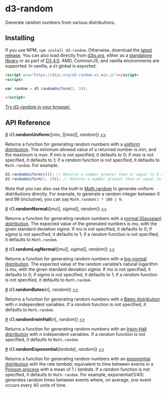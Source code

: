 # d3-random

Generate random numbers from various distributions.

## Installing

If you use NPM, `npm install d3-random`. Otherwise, download the [latest release](https://github.com/d3/d3-random/releases/latest). You can also load directly from [d3js.org](https://d3js.org), either as a [standalone library](https://d3js.org/d3-random.v1.min.js) or as part of [D3 4.0](https://github.com/d3/d3). AMD, CommonJS, and vanilla environments are supported. In vanilla, a `d3` global is exported:

```html
<script src="https://d3js.org/d3-random.v1.min.js"></script>
<script>

var random = d3.randomUniform(1, 10);

</script>
```

[Try d3-random in your browser.](https://runkit.com/npm/d3-random)

## API Reference

<a name="randomUniform" href="#randomUniform">#</a> d3.<b>randomUniform</b>([<i>min</i>, ][<i>max</i>][, <i>random</i>]) [<>](https://github.com/d3/d3-random/blob/master/src/uniform.js "Source")

Returns a function for generating random numbers with a [uniform distribution](https://en.wikipedia.org/wiki/Uniform_distribution_\(continuous\)). The minimum allowed value of a returned number is *min*, and the maximum is *max*. If *min* is not specified, it defaults to 0; if *max* is not specified, it defaults to 1; if a *random* function is not specified, it defaults to `Math.random`. For example:

```js
d3.randomUniform(6)(); // Returns a number greater than or equal to 0 and less than 6.
d3.randomUniform(1, 5)(); // Returns a number greater than or equal to 1 and less than 5.
```

Note that you can also use the built-in [Math.random](https://developer.mozilla.org/en-US/docs/JavaScript/Reference/Global_Objects/Math/random) to generate uniform distributions directly. For example, to generate a random integer between 0 and 99 (inclusive), you can say `Math.random() * 100 | 0`.

<a name="randomNormal" href="#randomNormal">#</a> d3.<b>randomNormal</b>([<i>mu</i>][, <i>sigma</i>][, <i>random</i>]) [<>](https://github.com/d3/d3-random/blob/master/src/normal.js "Source")

Returns a function for generating random numbers with a [normal (Gaussian) distribution](https://en.wikipedia.org/wiki/Normal_distribution). The expected value of the generated numbers is *mu*, with the given standard deviation *sigma*. If *mu* is not specified, it defaults to 0; if *sigma* is not specified, it defaults to 1; if a *random* function is not specified, it defaults to `Math.random`.

<a name="randomLogNormal" href="#randomLogNormal">#</a> d3.<b>randomLogNormal</b>([<i>mu</i>][, <i>sigma</i>][, <i>random</i>]) [<>](https://github.com/d3/d3-random/blob/master/src/logNormal.js "Source")

Returns a function for generating random numbers with a [log-normal distribution](https://en.wikipedia.org/wiki/Log-normal_distribution). The expected value of the random variable’s natural logarithm is *mu*, with the given standard deviation *sigma*. If *mu* is not specified, it defaults to 0; if *sigma* is not specified, it defaults to 1; if a *random* function is not specified, it defaults to `Math.random`.

<a name="randomBates" href="#randomBates">#</a> d3.<b>randomBates</b>(<i>n</i>[, <i>random</i>]) [<>](https://github.com/d3/d3-random/blob/master/src/bates.js "Source")

Returns a function for generating random numbers with a [Bates distribution](https://en.wikipedia.org/wiki/Bates_distribution) with *n* independent variables. If a *random* function is not specified, it defaults to `Math.random`.

<a name="randomIrwinHall" href="#randomIrwinHall">#</a> d3.<b>randomIrwinHall</b>(<i>n</i>[, <i>random</i>]) [<>](https://github.com/d3/d3-random/blob/master/src/irwinHall.js "Source")

Returns a function for generating random numbers with an [Irwin–Hall distribution](https://en.wikipedia.org/wiki/Irwin–Hall_distribution) with *n* independent variables. If a *random* function is not specified, it defaults to `Math.random`.

<a name="randomExponential" href="#randomExponential">#</a> d3.<b>randomExponential</b>(<i>lambda</i>[, <i>random</i>]) [<>](https://github.com/d3/d3-random/blob/master/src/exponential.js "Source")

Returns a function for generating random numbers with an [exponential distribution](https://en.wikipedia.org/wiki/Exponential_distribution) with the rate *lambda*; equivalent to time between events in a [Poisson process](https://en.wikipedia.org/wiki/Poisson_point_process) with a mean of 1 / *lambda*. If a *random* function is not specified, it defaults to `Math.random`. For example, exponential(1/40) generates random times between events where, on average, one event occurs every 40 units of time.
